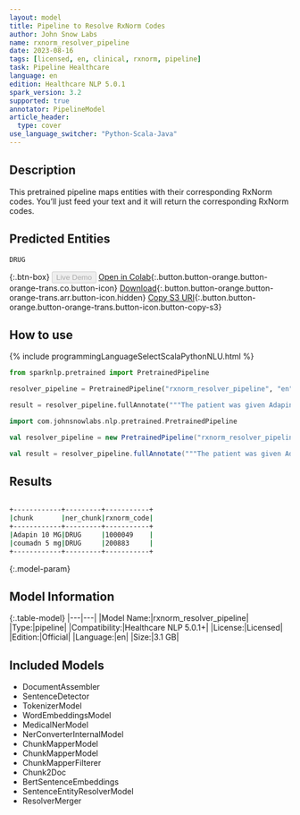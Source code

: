 ```yaml
---
layout: model
title: Pipeline to Resolve RxNorm Codes
author: John Snow Labs
name: rxnorm_resolver_pipeline
date: 2023-08-16
tags: [licensed, en, clinical, rxnorm, pipeline]
task: Pipeline Healthcare
language: en
edition: Healthcare NLP 5.0.1
spark_version: 3.2
supported: true
annotator: PipelineModel
article_header:
  type: cover
use_language_switcher: "Python-Scala-Java"
---
```


## Description

This pretrained pipeline maps entities with their corresponding RxNorm codes. You’ll just feed your text and it will return the corresponding RxNorm codes.

## Predicted Entities

`DRUG`


{:.btn-box}
<button class="button button-orange" disabled>Live Demo</button>
[Open in Colab](https://colab.research.google.com/github/JohnSnowLabs/spark-nlp-workshop/blob/master/healthcare-nlp/07.0.Pretrained_Clinical_Pipelines.ipynb){:.button.button-orange.button-orange-trans.co.button-icon}
[Download](https://s3.amazonaws.com/auxdata.johnsnowlabs.com/clinical/models/rxnorm_resolver_pipeline_en_5.0.1_3.2_1692199720182.zip){:.button.button-orange.button-orange-trans.arr.button-icon.hidden}
[Copy S3 URI](s3://auxdata.johnsnowlabs.com/clinical/models/rxnorm_resolver_pipeline_en_5.0.1_3.2_1692199720182.zip){:.button.button-orange.button-orange-trans.button-icon.button-copy-s3}

## How to use



<div class="tabs-box" markdown="1">
{% include programmingLanguageSelectScalaPythonNLU.html %}
  
```python
from sparknlp.pretrained import PretrainedPipeline

resolver_pipeline = PretrainedPipeline("rxnorm_resolver_pipeline", "en", "clinical/models")

result = resolver_pipeline.fullAnnotate("""The patient was given Adapin 10 MG, coumadn 5 mg""")
```
```scala
import com.johnsnowlabs.nlp.pretrained.PretrainedPipeline

val resolver_pipeline = new PretrainedPipeline("rxnorm_resolver_pipeline", "en", "clinical/models")

val result = resolver_pipeline.fullAnnotate("""The patient was given Adapin 10 MG, coumadn 5 mg""")
```
</div>

## Results

```bash

+------------+---------+-----------+
|chunk       |ner_chunk|rxnorm_code|
+------------+---------+-----------+
|Adapin 10 MG|DRUG     |1000049    |
|coumadn 5 mg|DRUG     |200883     |
+------------+---------+-----------+

```

{:.model-param}
## Model Information

{:.table-model}
|---|---|
|Model Name:|rxnorm_resolver_pipeline|
|Type:|pipeline|
|Compatibility:|Healthcare NLP 5.0.1+|
|License:|Licensed|
|Edition:|Official|
|Language:|en|
|Size:|3.1 GB|

## Included Models

- DocumentAssembler
- SentenceDetector
- TokenizerModel
- WordEmbeddingsModel
- MedicalNerModel
- NerConverterInternalModel
- ChunkMapperModel
- ChunkMapperModel
- ChunkMapperFilterer
- Chunk2Doc
- BertSentenceEmbeddings
- SentenceEntityResolverModel
- ResolverMerger
